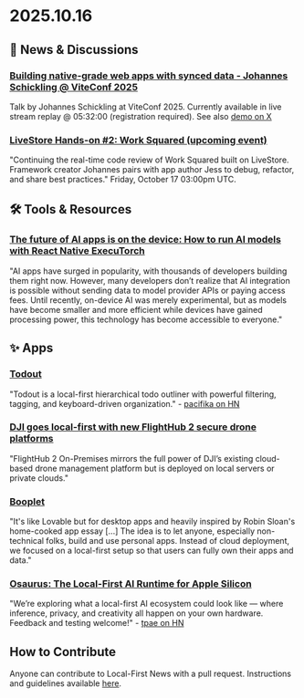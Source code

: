 # 2025.10.16

## 📰 News & Discussions

### [Building native-grade web apps with synced data - Johannes Schickling @ ViteConf 2025](https://viteconf.amsterdam/live-stream)
Talk by Johannes Schickling at ViteConf 2025. Currently available in live stream replay @ 05:32:00 (registration required). See also [demo on X](https://x.com/schickling/status/1977656108849545454)

### [LiveStore Hands-on #2: Work Squared (upcoming event)](https://luma.com/eoyj3ega)
"Continuing the real-time code review of Work Squared built on LiveStore. Framework creator Johannes pairs with app author Jess to debug, refactor, and share best practices." Friday, October 17 03:00pm UTC. 


## 🛠️ Tools & Resources

### [The future of AI apps is on the device: How to run AI models with React Native ExecuTorch](https://expo.dev/blog/how-to-run-ai-models-with-react-native-executorch)
"AI apps have surged in popularity, with thousands of developers building them right now. However, many developers don’t realize that AI integration is possible without sending data to model provider APIs or paying access fees. Until recently, on-device AI was merely experimental, but as models have become smaller and more efficient while devices have gained processing power, this technology has become accessible to everyone."


## ✨ Apps

### [Todout](https://downloads.vandragt.com/todout/)
"Todout is a local-first hierarchical todo outliner with powerful filtering, tagging, and keyboard-driven organization." - [pacifika on HN](https://news.ycombinator.com/item?id=45516435)

### [DJI goes local-first with new FlightHub 2 secure drone platforms](https://dronedj.com/2025/10/15/dji-flighthub-2-local-drone/)
"FlightHub 2 On-Premises mirrors the full power of DJI’s existing cloud-based drone management platform but is deployed on local servers or private clouds."

### [Booplet](https://booplet.com/)
"It's like Lovable but for desktop apps and heavily inspired by Robin Sloan's home-cooked app essay [...] The idea is to let anyone, especially non-technical folks, build and use personal apps. Instead of cloud deployment, we focused on a local-first setup so that users can fully own their apps and data."

### [Osaurus: The Local-First AI Runtime for Apple Silicon](https://osaurus.ai/)
"We’re exploring what a local-first AI ecosystem could look like — where inference, privacy, and creativity all happen on your own hardware. Feedback and testing welcome!" - [tpae on HN](https://news.ycombinator.com/user?id=tpae)


## How to Contribute
Anyone can contribute to Local-First News with a pull request. Instructions and guidelines available [here](https://github.com/localfirstnews/localfirstnews).

